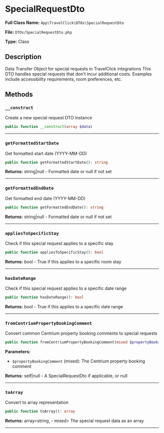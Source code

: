 # SpecialRequestDto

**Full Class Name:** `App\TravelClick\DTOs\SpecialRequestDto`

**File:** `DTOs/SpecialRequestDto.php`

**Type:** Class

## Description

Data Transfer Object for special requests in TravelClick integrations
This DTO handles special requests that don't incur additional costs.
Examples include accessibility requirements, room preferences, etc.

## Methods

### `__construct`

Create a new special request DTO instance

```php
public function __construct(array $data)
```

---

### `getFormattedStartDate`

Get formatted start date (YYYY-MM-DD)

```php
public function getFormattedStartDate(): string
```

**Returns:** string|null - Formatted date or null if not set

---

### `getFormattedEndDate`

Get formatted end date (YYYY-MM-DD)

```php
public function getFormattedEndDate(): string
```

**Returns:** string|null - Formatted date or null if not set

---

### `appliesToSpecificStay`

Check if this special request applies to a specific stay

```php
public function appliesToSpecificStay(): bool
```

**Returns:** bool - True if this applies to a specific room stay

---

### `hasDateRange`

Check if this special request applies to a specific date range

```php
public function hasDateRange(): bool
```

**Returns:** bool - True if this applies to a specific date range

---

### `fromCentriumPropertyBookingComment`

Convert common Centrium property booking comments to special requests

```php
public function fromCentriumPropertyBookingComment(mixed $propertyBookingComment): self|null
```

**Parameters:**

- `$propertyBookingComment` (mixed): The Centrium property booking comment

**Returns:** self|null - A SpecialRequestDto if applicable, or null

---

### `toArray`

Convert to array representation

```php
public function toArray(): array
```

**Returns:** array<string, - mixed> The special request data as an array

---

